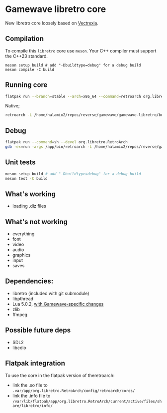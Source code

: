 # Gamewave libretro core

New libretro core loosely based on [Vectrexia](https://github.com/beardypig/vectrexia-emulator).

## Compilation

To compile this `libretro` core use `meson`. Your C++ compiler must support the C++23 standard.

```shell
meson setup build # add "-Dbuildtype=debug" for a debug build
meson compile -C build
```

## Running core

```bash
flatpak run --branch=stable --arch=x86_64 --command=retroarch org.libretro.RetroArch -L /home/halamix2/repos/reverse/gamewave/gamewave-libretro/build/gamewave_libretro.so "/home/halamix2/repos/reverse/gamewave/games/Click! (USA)/gamewave.diz"
```

Native;

```bash
retroarch -L /home/halamix2/repos/reverse/gamewave/gamewave-libretro/build/gamewave_libretro.so "/home/halamix2/repos/reverse/gamewave/games/Click! (USA)/gamewave.diz"
```

## Debug

```bash
flatpak run --command=sh --devel org.libretro.RetroArch
gdb -ex=run -args /app/bin/retroarch -L /home/halamix2/repos/reverse/gamewave/gamewave-libretro/build/gamewave_libretro.so "/home/halamix2/repos/reverse/gamewave/games/Click! (USA)/gamewave.diz"
```

## Unit tests

```bash
meson setup build # add "-Dbuildtype=debug" for a debug build
meson test -C build
```

## What's working

- loading .diz files

## What's not working

- everything
- font
- video
- audio
- graphics
- input
- saves

## Dependencies:

- libretro (included with git submodule)
- libpthread
- Lua 5.0.2, [with Gamewave-specific changes](https://github.com/gamewavefans/lua_gamewave)
- zlib
- ffmpeg
<!-- - libyuv - included by Hunter -->

## Possible future deps

- SDL2
- libcdio

## Flatpak integration

To use the core in the flatpak version of theretroarch:

- link the .so file to `.var/app/org.libretro.RetroArch/config/retroarch/cores/`
- link the .info file to `/var/lib/flatpak/app/org.libretro.RetroArch/current/active/files/share/libretro/info/`
